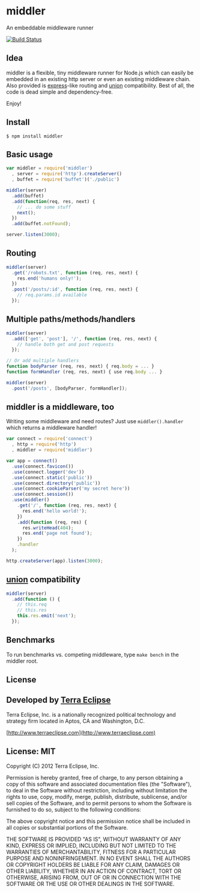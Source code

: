 middler
=======

An embeddable middleware runner

[![Build Status](https://secure.travis-ci.org/carlos8f/node-middler.png?branch=master)](http://travis-ci.org/carlos8f/node-middler)

Idea
----

middler is a flexible, tiny middleware runner for Node.js which can easily be
embedded in an existing http server or even an existing middleware chain.
Also provided is [express](https://github.com/visionmedia/express)-like routing
and [union](https://github.com/flatiron/union) compatibility. Best of all, the
code is dead simple and dependency-free.

Enjoy!

Install
-------

```
$ npm install middler
```

Basic usage
-----------

```javascript
var middler = require('middler')
  , server = require('http').createServer()
  , buffet = require('buffet')('./public')

middler(server)
  .add(buffet)
  .add(function(req, res, next) {
    // ... do some stuff
    next();
  })
  .add(buffet.notFound);

server.listen(3000);
```

Routing
-------

```javascript
middler(server)
  .get('/robots.txt', function (req, res, next) {
    res.end('humans only!');
  })
  .post('/posts/:id', function (req, res, next) {
    // req.params.id available
  });
```

Multiple paths/methods/handlers
-------------------------------

```javascript
middler(server)
  .add(['get', 'post'], '/', function (req, res, next) {
    // handle both get and post requests
  });

// Or add multiple handlers
function bodyParser (req, res, next) { req.body = ... }
function formHandler (req, res, next) { use req.body ... }

middler(server)
  .post('/posts', [bodyParser, formHandler]);
```

middler is a middleware, too
----------------------------

Writing some middleware and need routes? Just use `middler().handler` which
returns a middleware handler!

```javascript
var connect = require('connect')
  , http = require('http')
  , middler = require('middler')

var app = connect()
  .use(connect.favicon())
  .use(connect.logger('dev'))
  .use(connect.static('public'))
  .use(connect.directory('public'))
  .use(connect.cookieParser('my secret here'))
  .use(connect.session())
  .use(middler()
    .get('/', function (req, res, next) {
      res.end('hello world!');
    })
    .add(function (req, res) {
      res.writeHead(404);
      res.end('page not found');
    })
    .handler
  );

http.createServer(app).listen(3000);
```

[union](https://github.com/flatiron/union) compatibility
--------------------------------------------------------

```javascript
middler(server)
  .add(function () {
    // this.req
    // this.res
    this.res.emit('next');
  });
```

Benchmarks
----------

To run benchmarks vs. competing middleware, type `make bench` in the middler root.

License
-------

Developed by [Terra Eclipse](http://www.terraeclipse.com)
--------------------------------------------------------
Terra Eclipse, Inc. is a nationally recognized political technology and
strategy firm located in Aptos, CA and Washington, D.C.

[http://www.terraeclipse.com](http://www.terraeclipse.com)


License: MIT
------------
Copyright (C) 2012 Terra Eclipse, Inc.

Permission is hereby granted, free of charge, to any person obtaining a copy
of this software and associated documentation files (the "Software"), to deal
in the Software without restriction, including without limitation the rights
to use, copy, modify, merge, publish, distribute, sublicense, and/or sell
copies of the Software, and to permit persons to whom the Software is furnished
to do so, subject to the following conditions:

The above copyright notice and this permission notice shall be included in
all copies or substantial portions of the Software.

THE SOFTWARE IS PROVIDED "AS IS", WITHOUT WARRANTY OF ANY KIND, EXPRESS OR
IMPLIED, INCLUDING BUT NOT LIMITED TO THE WARRANTIES OF MERCHANTABILITY,
FITNESS FOR A PARTICULAR PURPOSE AND NONINFRINGEMENT. IN NO EVENT SHALL THE
AUTHORS OR COPYRIGHT HOLDERS BE LIABLE FOR ANY CLAIM, DAMAGES OR OTHER
LIABILITY, WHETHER IN AN ACTION OF CONTRACT, TORT OR OTHERWISE, ARISING FROM,
OUT OF OR IN CONNECTION WITH THE SOFTWARE OR THE USE OR OTHER DEALINGS IN THE
SOFTWARE.
